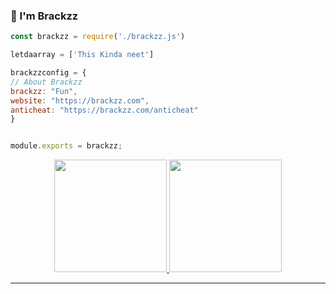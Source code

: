 ### 👋 I'm Brackzz

```js
const brackzz = require('./brackzz.js')

letdaarray = ['This Kinda neet']

brackzzconfig = {
// About Brackzz
brackzz: "Fun",
website: "https://brackzz.com",
anticheat: "https://brackzz.com/anticheat"
}


module.exports = brackzz;
```
<p align="center">
<a href="https://github.com/Itz-Hyperz">
  <img height="180em" src="https://github-readme-stats.vercel.app/api?username=Bwashere&show_icons=true&title_color=5865F2&icon_color=5865F2&text_color=FFFFFF&bg_color=171B23&include_all_commits=true&count_private=true"/>
  <img height="180em" src="https://github-readme-stats.vercel.app/api/top-langs/?username=Bwashere&layout=compact&langs_count=8&title_color=5865F2&icon_color=5865F2&text_color=FFFFFF&bg_color=171B23"/>
</a>
</p>

---
